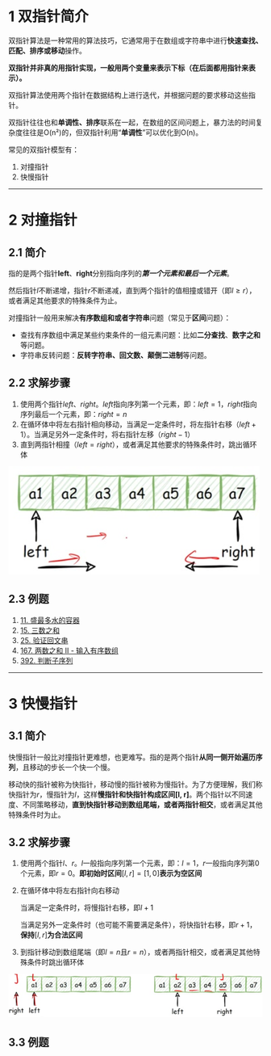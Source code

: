 # 1 双指针简介

双指针算法是一种常用的算法技巧，它通常用于在数组或字符串中进行**快速查找、匹配、排序或移动**操作。

**双指针并非真的用指针实现，一般用两个变量来表示下标（在后面都用指针来表示）。**

双指针算法使用两个指针在数据结构上进行迭代，并根据问题的要求移动这些指针。

双指针往往也和**单调性、排序**联系在一起，在数组的区间问题上，暴力法的时间复杂度往往是O(n²)的，但双指针利用“**单调性**”可以优化到O(n)。

常见的双指针模型有：

1. 对撞指针
2. 快慢指针

***

# 2 对撞指针

## 2.1 简介

指的是两个指针**left**、**right**分别指向序列的***第一个元素和最后一个元素***。

然后指针$l$不断递增，指针$r$不断递减，直到两个指针的值相撞或错开（即$l≥r$），或者满足其他要求的特殊条件为止。

对撞指针一般用来解决**有序数组和或者字符串**问题（常见于**区间**问题）：

- 查找有序数组中满足某些约束条件的一组元素问题：比如**二分查找**、**数字之和**等问题。
- 字符串反转问题：**反转字符串、回文数、颠倒二进制**等问题。

## 2.2 求解步骤

1. 使用两个指针$left$、$right$。$left$指向序列第一个元素，即：$left=1$，$right$指向序列最后一个元素，即：$right=n$
2. 在循环体中将左右指针相向移动，当满足一定条件时，将左指针右移（$left+1$）。当满足另外一定条件时，将右指针左移（$right-1$）
3. 直到两指针相撞（$left=right$），或者满足其他要求的特殊条件时，跳出循环体

![](image/image_Iedp3CrDbB.png)

## 2.3 例题

1. [11. 盛最多水的容器](/leetcode/7-面试经典%20150%20题/2-双指针/11.%20盛最多水的容器.md)
2. [15. 三数之和](/leetcode/7-面试经典%20150%20题/2-双指针/15.%20三数之和.md)
3. [25. 验证回文串](/leetcode/7-面试经典%20150%20题/1-数组字符串/25.%20验证回文串.md)
4. [167. 两数之和 II - 输入有序数组](/leetcode/7-面试经典%20150%20题/2-双指针/167.%20两数之和%20II%20-%20输入有序数组.md)
5. [392. 判断子序列](/leetcode/7-面试经典%20150%20题/2-双指针/392.%20判断子序列.md)

***

# 3 快慢指针

## 3.1 简介

快慢指针一般比对撞指针更难想，也更难写。指的是两个指针**从同一侧开始遍历序列**，且移动的步长一个快一个慢。

移动快的指针被称为快指针，移动慢的指针被称为慢指针。为了方便理解，我们称快指针为$r$，慢指针为$l$，这样**慢指针和快指针构成区间\[l, r]**。两个指针以不同速度、不同策略移动，**直到快指针移动到数组尾端，或者两指针相交**，或者满足其他特殊条件时为止。

## 3.2 求解步骤

1. 使用两个指针$l$、$r$。$l$一般指向序列第一个元素，即：$l=1$，$r$一般指向序列第0个元素，即$r=0$。**即初始时区间**$[l, r]=[1, 0]$**表示为空区间**
2. 在循环体中将左右指针向右移动

   当满足一定条件时，将慢指针右移，即$l+1$

   当满足另外一定条件时（也可能不需要满足条件），将快指针右移，即$r+1$，**保持**$[l, r]$**为合法区间**
3. 到指针移动到数组尾端（即$l=n$且$r=n$），或者两指针相交，或者满足其他特殊条件时跳出循环体

![](image/image_WWrDAjgQ-x.png)

## 3.3 例题

